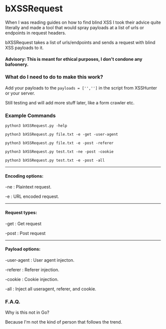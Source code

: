# bXSSRequest
When I was reading guides on how to find blind XSS I took their advice quite literally and made a tool that would spray payloads at a list of urls or endpoints in request headers.

bXSSRequest takes a list of urls/endpoints and sends a request with blind XSS payloads to it. 

#### Advisory: This is meant for ethical purposes, I don't condone any bafoonery. 

### What do I need to do to make this work?

Add your payloads to the `payloads = ['','']` in the script from XSSHunter or your server.

Still testing and will add more stuff later, like a form crawler etc.

### Example Commands

`python3 bXSSRequest.py -help`

`python3 bXSSRequest.py file.txt -e -get -user-agent`

`python3 bXSSRequest.py file.txt -e -post -referer`

`python3 bXSSRequest.py test.txt -ne -post -cookie`

`python3 bXSSRequest.py test.txt -e -post -all`

---

#### Encoding options: 

-ne : Plaintext request.

-e  : URL encoded request.

---

#### Request types:

-get : Get request

-post : Post request

---

#### Payload options:

-user-agent : User agent injecton.

-referer : Referer injection.

-cookie : Cookie injection.

-all : Inject all useragent, referer, and cookie.

### F.A.Q.

Why is this not in Go?

Because I'm not the kind of person that follows the trend.
